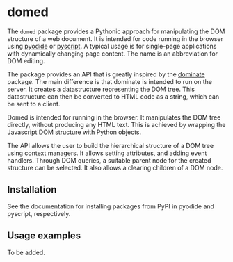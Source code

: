 # domed

The `domed` package provides a Pythonic approach for manipulating the DOM structure of a web document.
It is intended for code running in the browser using [pyodide](https://pyodide.org/en/stable/) or [pyscript](https://pyscript.net/).
A typical usage is for single-page applications with dynamically changing page content.
The name is an abbreviation for DOM editing.

The package provides an API that is greatly inspired by the [dominate](https://github.com/Knio/dominate) package.
The main difference is that dominate is intended to run on the server.
It creates a datastructure representing the DOM tree.
This datastructure can then be converted to HTML code as a string, which can be sent to a client.

Domed is intended for running in the browser.
It manipulates the DOM tree directly, without producing any HTML text.
This is achieved by wrapping the Javascript DOM structure with Python objects.

The API allows the user to build the hierarchical structure of a DOM tree using context managers.
It allows setting attributes, and adding event handlers.
Through DOM queries, a suitable parent node for the created structure can be selected.
It also allows a clearing children of a DOM node.

## Installation

See the documentation for installing packages from PyPI in pyodide and pyscript, respectively.

## Usage examples

To be added.